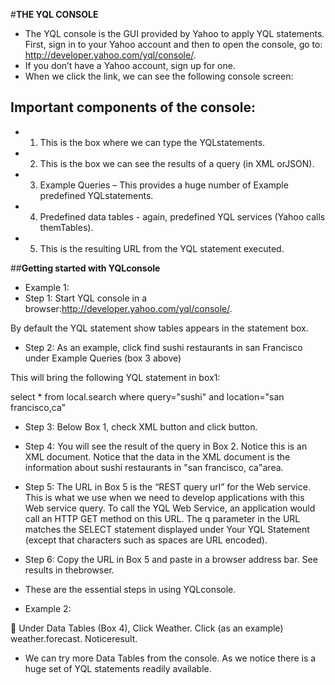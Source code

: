 #**THE YQL CONSOLE**
- The YQL console is the GUI provided by Yahoo to apply YQL statements. First, sign in to your Yahoo account and then to open the console, go to: http://developer.yahoo.com/yql/console/.
- If you don’t have a Yahoo account, sign up for one.
- When we click the link, we can see the following console screen:
 
## Important components of the console:

- 1.	This is the box where we can type the YQLstatements.
- 2.	This is the box we can see the results of a query (in XML orJSON).
- 3.	Example Queries – This provides a huge number of Example predefined YQLstatements.
- 4.	Predefined data tables - again, predefined YQL services (Yahoo calls themTables).
- 5.	This is the resulting URL from the YQL statement executed.



##**Getting started with YQLconsole**
- Example 1:
- Step 1: Start YQL console in a browser:http://developer.yahoo.com/yql/console/.

By default the YQL statement show tables appears in the statement box.
- Step 2: As an example, click find sushi restaurants in san Francisco under Example Queries (box 3 above)


 This will bring the following YQL statement in box1:

select * from local.search where query="sushi" and location="san francisco,ca"

- Step 3: Below Box 1, check XML button and click button.
- Step 4: You will see the result of the query in Box 2. Notice this is an XML document. Notice that the data in the XML document is the information about sushi restaurants in "san francisco, ca"area.
 


 

- Step 5: The URL in Box 5 is the “REST query url” for the Web service. This is what we use when we need to develop applications with this Web service query. To call the YQL Web Service, an application would call an HTTP GET method on this URL. The q parameter in the URL matches the SELECT statement displayed under Your YQL Statement (except that characters such as spaces are URL encoded). 

- Step 6: Copy the URL in Box 5 and paste in a browser address bar.  See results in thebrowser.


- These are the essential steps in using YQLconsole.
                     
-  Example 2:

	Under Data Tables (Box 4), Click Weather. Click (as an example) weather.forecast. Noticeresult.
 

- We can try more Data Tables from the console. As we notice there is a huge set of YQL statements readily available.








 


 


